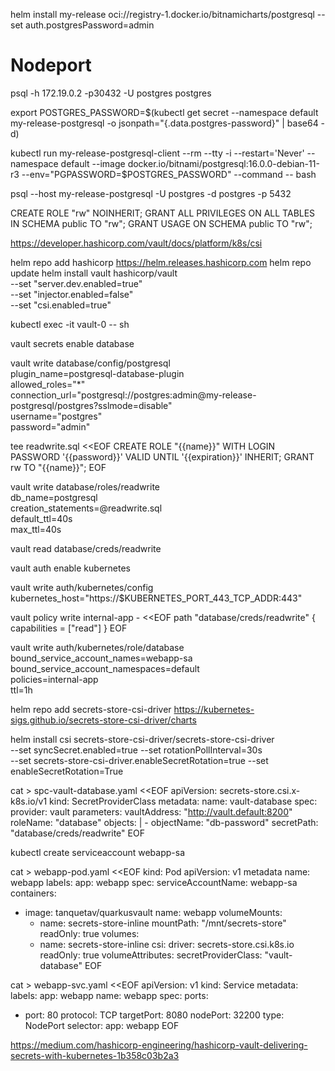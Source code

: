helm install my-release oci://registry-1.docker.io/bitnamicharts/postgresql --set auth.postgresPassword=admin

# Nodeport

psql  -h 172.19.0.2 -p30432 -U postgres postgres


export POSTGRES_PASSWORD=$(kubectl get secret --namespace default my-release-postgresql -o jsonpath="{.data.postgres-password}" | base64 -d)


kubectl run my-release-postgresql-client --rm --tty -i --restart='Never' --namespace default --image docker.io/bitnami/postgresql:16.0.0-debian-11-r3 --env="PGPASSWORD=$POSTGRES_PASSWORD"       --command -- bash

psql --host my-release-postgresql -U postgres -d postgres -p 5432

CREATE ROLE "rw" NOINHERIT;
GRANT ALL PRIVILEGES ON ALL TABLES IN SCHEMA public TO "rw";
GRANT USAGE ON SCHEMA public TO "rw";



https://developer.hashicorp.com/vault/docs/platform/k8s/csi


helm repo add hashicorp https://helm.releases.hashicorp.com
helm repo update
helm install vault hashicorp/vault \
    --set "server.dev.enabled=true" \
    --set "injector.enabled=false" \
    --set "csi.enabled=true"

kubectl exec -it vault-0 -- sh

vault secrets enable database

vault write database/config/postgresql \
    plugin_name=postgresql-database-plugin \
    allowed_roles="*" \
    connection_url="postgresql://postgres:admin@my-release-postgresql/postgres?sslmode=disable" \
    username="postgres" \
    password="admin"

tee readwrite.sql <<EOF
CREATE ROLE "{{name}}" WITH LOGIN PASSWORD '{{password}}' VALID UNTIL '{{expiration}}' INHERIT;
GRANT rw TO "{{name}}";
EOF

vault write database/roles/readwrite \
      db_name=postgresql \
      creation_statements=@readwrite.sql \
      default_ttl=40s \
      max_ttl=40s



vault read database/creds/readwrite


vault auth enable kubernetes

vault write auth/kubernetes/config \
    kubernetes_host="https://$KUBERNETES_PORT_443_TCP_ADDR:443"

vault policy write internal-app - <<EOF
path "database/creds/readwrite" {
  capabilities = ["read"]
}
EOF


vault write auth/kubernetes/role/database \
    bound_service_account_names=webapp-sa \
    bound_service_account_namespaces=default \
    policies=internal-app \
    ttl=1h


helm repo add secrets-store-csi-driver https://kubernetes-sigs.github.io/secrets-store-csi-driver/charts

helm install csi secrets-store-csi-driver/secrets-store-csi-driver \
    --set syncSecret.enabled=true --set rotationPollInterval=30s \
     --set secrets-store-csi-driver.enableSecretRotation=true --set enableSecretRotation=True




cat > spc-vault-database.yaml <<EOF
apiVersion: secrets-store.csi.x-k8s.io/v1
kind: SecretProviderClass
metadata:
  name: vault-database
spec:
  provider: vault
  parameters:
    vaultAddress: "http://vault.default:8200"
    roleName: "database"
    objects: |
      - objectName: "db-password"
        secretPath: "database/creds/readwrite"
EOF

kubectl create serviceaccount webapp-sa

cat > webapp-pod.yaml <<EOF
kind: Pod
apiVersion: v1
metadata
  name: webapp
  labels:
    app: webapp
spec:
  serviceAccountName: webapp-sa
  containers:
  - image: tanquetav/quarkusvault
    name: webapp
    volumeMounts:
    - name: secrets-store-inline
      mountPath: "/mnt/secrets-store"
      readOnly: true
  volumes:
    - name: secrets-store-inline
      csi:
        driver: secrets-store.csi.k8s.io
        readOnly: true
        volumeAttributes:
          secretProviderClass: "vault-database"
EOF


cat > webapp-svc.yaml <<EOF
apiVersion: v1
kind: Service
metadata:
  labels:
    app: webapp
  name: webapp
spec:
  ports:
  - port: 80
    protocol: TCP
    targetPort: 8080
    nodePort: 32200
  type: NodePort
  selector:
    app: webapp
EOF


https://medium.com/hashicorp-engineering/hashicorp-vault-delivering-secrets-with-kubernetes-1b358c03b2a3

